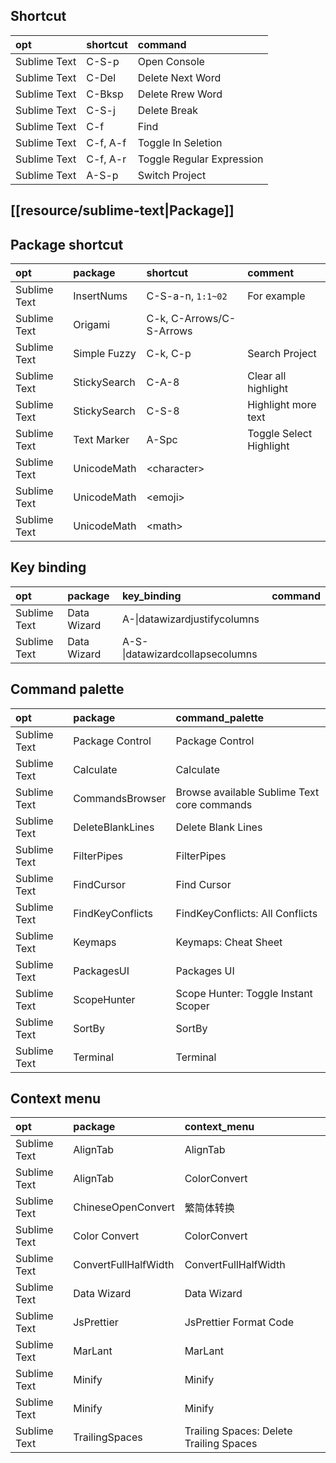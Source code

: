 ## Shortcut

|opt|shortcut|command|
|:-|:-|:-|
|Sublime Text|C-S-p|Open Console|
|Sublime Text|C-Del|Delete Next Word|
|Sublime Text|C-Bksp|Delete Rrew Word|
|Sublime Text|C-S-j|Delete Break|
|Sublime Text|C-f|Find|
|Sublime Text|C-f, A-f|Toggle In Seletion|
|Sublime Text|C-f, A-r|Toggle Regular Expression|
|Sublime Text|A-S-p|Switch Project|

## [[resource/sublime-text|Package]]

## Package shortcut

|opt|package|shortcut|comment|
|:-|:-|:-|:-|
|Sublime Text|InsertNums|C-S-a-n, `1:1~02`|For example|
|Sublime Text|Origami|C-k, C-Arrows/C-S-Arrows||
|Sublime Text|Simple Fuzzy|C-k, C-p|Search Project|
|Sublime Text|StickySearch|C-A-8|Clear all highlight|
|Sublime Text|StickySearch|C-S-8|Highlight more text|
|Sublime Text|Text Marker|A-Spc|Toggle Select Highlight|
|Sublime Text|UnicodeMath|\<character>||
|Sublime Text|UnicodeMath|\<emoji>||
|Sublime Text|UnicodeMath|\<math>||

## Key binding

|opt|package|key_binding|command|
|:-|:-|:-|:-|
|Sublime Text|Data Wizard|A-\|datawizardjustifycolumns|
|Sublime Text|Data Wizard|A-S-\|datawizardcollapsecolumns|

## Command palette

|opt|package|command_palette|
|:-|:-|:-|
|Sublime Text|Package Control|Package Control|
|Sublime Text|Calculate|Calculate|
|Sublime Text|CommandsBrowser|Browse available Sublime Text core commands|
|Sublime Text|DeleteBlankLines|Delete Blank Lines|
|Sublime Text|FilterPipes|FilterPipes|
|Sublime Text|FindCursor|Find Cursor|
|Sublime Text|FindKeyConflicts|FindKeyConflicts: All Conflicts|
|Sublime Text|Keymaps|Keymaps: Cheat Sheet|
|Sublime Text|PackagesUI|Packages UI|
|Sublime Text|ScopeHunter|Scope Hunter: Toggle Instant Scoper|
|Sublime Text|SortBy|SortBy|
|Sublime Text|Terminal|Terminal|

## Context menu

|opt|package|context_menu|
|:-|:-|:-|
|Sublime Text|AlignTab|AlignTab|
|Sublime Text|AlignTab|ColorConvert|
|Sublime Text|ChineseOpenConvert|繁简体转换|
|Sublime Text|Color Convert|ColorConvert|
|Sublime Text|ConvertFullHalfWidth|ConvertFullHalfWidth|
|Sublime Text|Data Wizard|Data Wizard|
|Sublime Text|JsPrettier|JsPrettier Format Code|
|Sublime Text|MarLant|MarLant|
|Sublime Text|Minify|Minify|
|Sublime Text|Minify|Minify|
|Sublime Text|TrailingSpaces|Trailing Spaces: Delete Trailing Spaces|